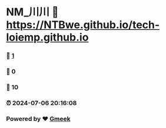 # NM_川川 :link: https://NTBwe.github.io/tech-loiemp.github.io 
### :page_facing_up: [1](https://NTBwe.github.io/tech-loiemp.github.io/tag.html) 
### :speech_balloon: 0 
### :hibiscus: 10 
### :alarm_clock: 2024-07-06 20:16:08 
### Powered by :heart: [Gmeek](https://github.com/Meekdai/Gmeek)
